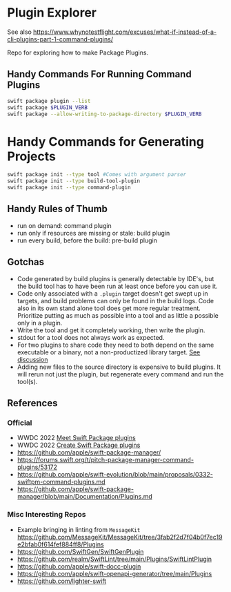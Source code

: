 # Plugin Explorer


See also https://www.whynotestflight.com/excuses/what-if-instead-of-a-cli-plugins-part-1-command-plugins/ 

Repo for exploring how to make Package Plugins.
            
## Handy Commands For Running Command Plugins 

```bash
swift package plugin --list
swift package $PLUGIN_VERB
swift package --allow-writing-to-package-directory $PLUGIN_VERB
```

# Handy Commands for Generating Projects

```bash
swift package init --type tool #Comes with argument parser
swift package init --type build-tool-plugin
swift package init --type command-plugin
```

## Handy Rules of Thumb

- run on demand: command plugin
- run only if resources are missing or stale: build plugin
- run every build, before the build: pre-build plugin


## Gotchas

- Code generated by build plugins is generally detectable by IDE's, but the build tool has to have been run at least once before you can use it.
- Code only associated with a `.plugin` target doesn't get swept up in targets, and build problems can only be found in the build logs. Code also in its own stand alone tool does get more regular treatment. Prioritize putting as much as possible into a tool and as little a possible only in a plugin. 
- Write the tool and get it completely working, then write the plugin.
- stdout for a tool does not always work as expected. 
- For two plugins to share code they need to both depend on the same executable or a binary, not a non-productized library target. [See discussion](https://forums.swift.org/t/difficulty-sharing-code-between-swift-package-manager-plugins/61690/3)
- Adding new files to the source directory is expensive to build plugins. It will rerun not just the plugin, but regenerate every command and run the tool(s). 

            
## References

### Official
- WWDC 2022 [Meet Swift Package plugins](https://developer.apple.com/videos/play/wwdc2022/110359)
- WWDC 2022 [Create Swift Package plugins](https://developer.apple.com/videos/play/wwdc2022/110401/)
- https://github.com/apple/swift-package-manager/
- https://forums.swift.org/t/pitch-package-manager-command-plugins/53172
- https://github.com/apple/swift-evolution/blob/main/proposals/0332-swiftpm-command-plugins.md
- https://github.com/apple/swift-package-manager/blob/main/Documentation/Plugins.md


### Misc Interesting Repos
- Example bringing in linting from `MessageKit` https://github.com/MessageKit/MessageKit/tree/3fab2f2d7f04b0f7ec19e2bfab0f614fef884ff8/Plugins
- https://github.com/SwiftGen/SwiftGenPlugin
- https://github.com/realm/SwiftLint/tree/main/Plugins/SwiftLintPlugin
- https://github.com/apple/swift-docc-plugin
- https://github.com/apple/swift-openapi-generator/tree/main/Plugins
- https://github.com/lighter-swift
